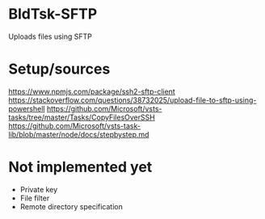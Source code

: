 # BldTsk-SFTP
Uploads files using SFTP

# Setup/sources
https://www.npmjs.com/package/ssh2-sftp-client
https://stackoverflow.com/questions/38732025/upload-file-to-sftp-using-powershell
https://github.com/Microsoft/vsts-tasks/tree/master/Tasks/CopyFilesOverSSH
https://github.com/Microsoft/vsts-task-lib/blob/master/node/docs/stepbystep.md

# Not implemented yet
* Private key
* File filter
* Remote directory specification